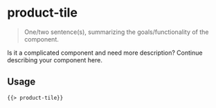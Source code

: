 # product-tile

> One/two sentence(s), summarizing the goals/functionality of the component.

Is it a complicated component and need more description? Continue describing your component here.

## Usage

```html
{{> product-tile}}
```
